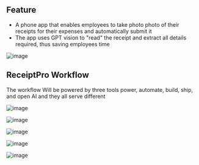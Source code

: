 

## Feature
- A phone app that enables employees to take photo photo of their receipts for their expenses and automatically submit it
- The app uses GPT vision to "read" the receipt and extract all details required, thus saving employees time


![image](https://github.com/user-attachments/assets/6a53a402-e997-48ea-ae3d-5b6f6d3a7fbd)


## ReceiptPro Workflow

The workflow Will be powered by three tools power, automate, build, ship, and open AI and they all serve different

![image](https://github.com/user-attachments/assets/8d073838-2b67-4bbc-8f7e-741b63737cfa)



![image](https://github.com/user-attachments/assets/a62b90d7-ad0f-4f4a-a1ac-d93dd9278b8e)



![image](https://github.com/user-attachments/assets/b6007a01-5f15-4b43-983d-40f0179c68bb)



![image](https://github.com/user-attachments/assets/851d7bf2-a011-4ea8-b3f7-5f6bb53ee906)





![image](https://github.com/user-attachments/assets/999709cc-7c26-409b-bf2a-ad776dea36bc)







